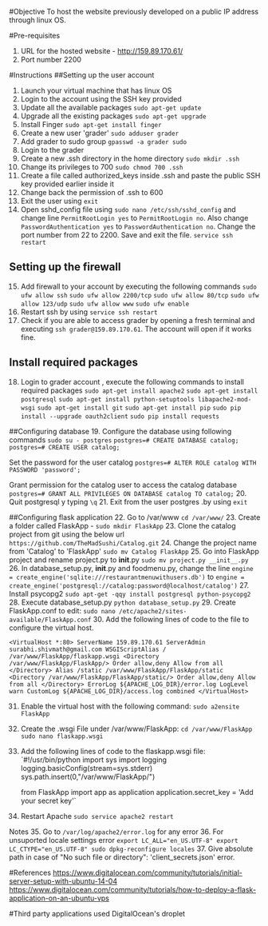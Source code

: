 #Objective
To host the website previously developed on a public IP address through linux OS.

#Pre-requisites
1. URL for the hosted website - http://159.89.170.61/
2. Port number 2200

#Instructions
##Setting up the user account
1. Launch your virtual machine that has linux OS
2. Login to the account using the SSH key provided
3. Update all the available packages `sudo apt-get update`
4. Upgrade all the existing packages `sudo apt-get upgrade`
5. Install Finger `sudo apt-get install finger`
6. Create a new user 'grader' `sudo adduser grader`
7. Add grader to sudo group `gpasswd -a grader sudo`
8. Login to the grader
9. Create a new .ssh directory in the home directory `sudo mkdir .ssh`
10. Change its privileges to 700 `sudo chmod 700 .ssh`
11. Create a file called authorized_keys inside .ssh and paste the public SSH
    key provided earlier inside it
12. Change back the permission of .ssh to 600
13. Exit the user using `exit`
14. Open sshd_config file using `sudo nano /etc/ssh/sshd_config` and change line
    `PermitRootLogin yes` to `PermitRootLogin no`.
    Also change `PasswordAuthentication yes` to  `PasswordAuthentication no`.
    Change the port number from 22 to 2200. Save and exit the file.
    `service ssh restart`

## Setting up the firewall
15. Add firewall to your account by executing the following commands
`sudo ufw allow ssh`
`sudo ufw allow 2200/tcp`
`sudo ufw allow 80/tcp`
`sudo ufw allow 123/udp`
`sudo ufw allow www`
`sudo ufw enable`
16. Restart ssh by using `service ssh restart`
17. Check if you are able to access grader by opening a fresh terminal and
executing `ssh grader@159.89.170.61`. The account will open if it works fine.

## Install required packages
18. Login to grader account , execute the following commands to install required
packages
`sudo apt-get install apache2`
`sudo apt-get install postgresql`
`sudo apt-get install python-setuptools libapache2-mod-wsgi`
`sudo apt-get install git`
`sudo apt-get install pip`
`sudo pip install --upgrade oauth2client`
`sudo pip install requests`

##Configuring database
19. Configure the database using following commands
`sudo su - postgres`
`postgres=# CREATE DATABASE catalog;`
`postgres=# CREATE USER catalog;`

Set the password for the user catalog
`postgres=# ALTER ROLE catalog WITH PASSWORD 'password';`

Grant permission for the catalog user to access the catalog database
`postgres=# GRANT ALL PRIVILEGES ON DATABASE catalog TO catalog;`
20. Quit postgresql y typing `\q`
21. Exit from the user postgres .by using `exit`

##Configuring flask application
22. Go to /var/www `cd /var/www/`
23. Create a folder called FlaskApp - `sudo mkdir FlaskApp`
23. Clone the catalog project from git using the below url
    `https://github.com/TheMadSushi/Catalog.git`
24. Change the project name from 'Catalog' to 'FlaskApp' `sudo mv Catalog FlaskApp`
25. Go into FlaskApp project and rename project.py to __init__.py
    `sudo mv project.py __init__.py`
26. In database_setup.py, __init__.py and foodmenu.py, change the line
    `engine = create_engine('sqlite:///restaurantmenuwithusers.db')` to
    `engine = create_engine('postgresql://catalog:password@localhost/catalog')`
27. Install psycopg2 `sudo apt-get -qqy install postgresql python-psycopg2`
28. Execute database_setup.py `python database_setup.py`
29. Create FlaskApp.conf to edit: `sudo nano /etc/apache2/sites-available/FlaskApp.conf`
30. Add the following lines of code to the file to configure the virtual host.

`<VirtualHost *:80>
	ServerName 159.89.170.61
	ServerAdmin surabhi.shivmath@gmail.com
	WSGIScriptAlias / /var/www/FlaskApp/flaskapp.wsgi
	<Directory /var/www/FlaskApp/FlaskApp/>
		Order allow,deny
		Allow from all
	</Directory>
	Alias /static /var/www/FlaskApp/FlaskApp/static
	<Directory /var/www/FlaskApp/FlaskApp/static/>
		Order allow,deny
		Allow from all
	</Directory>
	ErrorLog ${APACHE_LOG_DIR}/error.log
	LogLevel warn
	CustomLog ${APACHE_LOG_DIR}/access.log combined
</VirtualHost>`

31. Enable the virtual host with the following command: `sudo a2ensite FlaskApp`
32. Create the .wsgi File under /var/www/FlaskApp:
    `cd /var/www/FlaskApp
    sudo nano flaskapp.wsgi`
33. Add the following lines of code to the flaskapp.wsgi file:
    `#!/usr/bin/python
    import sys
    import logging
    logging.basicConfig(stream=sys.stderr)
    sys.path.insert(0,"/var/www/FlaskApp/")

    from FlaskApp import app as application
    application.secret_key = 'Add your secret key'`

34. Restart Apache `sudo service apache2 restart`

Notes
35. Go to `/var/log/apache2/error.log` for any error
36. For unsuported locale settings error
`export LC_ALL="en_US.UTF-8"
export LC_CTYPE="en_US.UTF-8"
sudo dpkg-reconfigure locales`
37. Give absolute path in case of "No such file or directory": 'client_secrets.json' error.


#References
https://www.digitalocean.com/community/tutorials/initial-server-setup-with-ubuntu-14-04
https://www.digitalocean.com/community/tutorials/how-to-deploy-a-flask-application-on-an-ubuntu-vps

#Third party applications used
DigitalOcean's droplet
